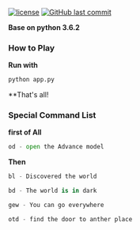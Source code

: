[![license](https://img.shields.io/github/license/mashape/apistatus.svg?style=flat-square)](https://github.com/luoning/tinyGames/blob/master/LICENSE)
[![GitHub last commit](https://img.shields.io/github/last-commit/google/skia.svg?style=flat-square)]()

**Base on python 3.6.2**

### How to Play

**Run with**

```python
python app.py
```

**That's all!

### Special Command List 

**first of All**
```python
od - open the Advance model
```
**Then**
```python
bl - Discovered the world
```
```python
bd - The world is in dark
```
```python
gew - You can go everywhere
```
```python
otd - find the door to anther place
```
